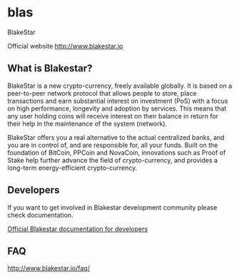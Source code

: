 # blas
BlakeStar

Official website http://www.blakestar.io

## What is Blakestar?

BlakeStar is a new crypto-currency, freely available globally. It is based on a peer-to-peer network protocol that allows people to store, place transactions and earn substantial interest on investment (PoS) with a focus on high performance, longevity and adoption by services. This means that any user holding coins will receive interest on their balance in return for their help in the maintenance of the system (network).

BlakeStar offers you a real alternative to the actual centralized banks, and you are in control of, and are responsible for, all your funds. Built on the foundation of BitCoin, PPCoin and NovaCoin, innovations such as Proof of Stake help further advance the field of crypto-currency, and provides a long-term energy-efficient crypto-currency.

## Developers

If you want to get involved in Blakestar development community please check documentation.

[Official Blakestar documentation for developers](doc)

## FAQ

http://www.blakestar.io/faq/